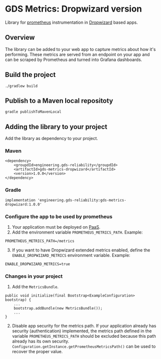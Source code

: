 # GDS Metrics: Dropwizard version
Library for [prometheus](https://prometheus.io/) instrumentation in [Dropwizard](http://www.dropwizard.io) based apps.

## Overview

The library can be added to your web app to capture metrics about how it's performing. These metrics are served from an endpoint on your app and can be scraped by Prometheus and turned into Grafana dashboards.

## Build the project
`./gradlew build`

## Publish to a Maven local repositoty
`gradle publishToMavenLocal`

## Adding the library to your project

Add the library as dependency to your project.

### Maven
```
<dependency>
    <groupdId>engineering.gds-reliability</groupdId>
    <artifactId>gds-metrics-dropwizard</artifactId>
    <version>1.0.0</version>
</dependency>
```

### Gradle
```
implementation 'engineering.gds-reliability:gds-metrics-dropwizard:1.0.0'
```

### Configure the app to be used by prometheus

1. Your application must be deployed on [PaaS](https://www.cloud.service.gov.uk/).
2. Add the environment variable `PROMETHEUS_METRICS_PATH`. Example:
```
PROMETHEUS_METRICS_PATH=/metrics
```
3. If you want to have Dropwizard extended metrics enabled, define the `ENABLE_DROPWIZARD_METRICS` environment variable. Example:
```
ENABLE_DROPWIZARD_METRICS=true
```

### Changes in your project

1. Add the `MetricsBundle`.
```
public void initialize(final Bootstrap<ExampleConfiguration> bootstrap) {
    ...
    bootstrap.addBundle(new MetricsBundle());
    ...
}
```

2. Disable app security for the metrics path.
If your application already has security (authentication) implemented, the metrics path defined in the variable `PROMETHEUS_METRICS_PATH` should be excluded because this path already has its own security. `Configuration.getInstance.getPrometheusMetricsPath()` can be used to recover the proper value.
